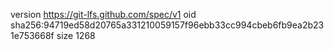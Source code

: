 version https://git-lfs.github.com/spec/v1
oid sha256:94719ed58d20765a331210059157f96ebb33cc994cbeb6fb9ea2b231e753668f
size 1268
